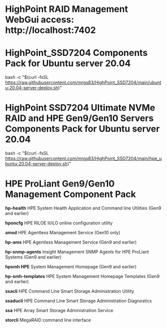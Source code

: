 # **HighPoint RAID Management WebGui access: http://localhost:7402**

# **HighPoint_SSD7204 Components Pack for Ubuntu server 20.04**
bash -c "$(curl -fsSL https://raw.githubusercontent.com/mrgs83/HighPoint_SSD7204/main/ubuntu-20.04-server-deploy.sh)"

# **HighPoint SSD7204 Ultimate NVMe RAID and HPE Gen9/Gen10 Servers Components Pack for Ubuntu server 20.04**
bash -c "$(curl -fsSL https://raw.githubusercontent.com/mrgs83/HighPoint_SSD7204/main/hpe_ubuntu-20.04-server-deploy.sh)"

# **HPE ProLiant Gen9/Gen10 Management Component Pack**

**hp-health**	HPE System Health Application and Command line Utilities (Gen9 and earlier)

**hponcfg**	HPE RILOE II/iLO online configuration utility

**amsd**	HPE Agentless Management Service (Gen10 only)

**hp-ams**	HPE Agentless Management Service (Gen9 and earlier)

**hp-snmp-agents**	Insight Management SNMP Agents for HPE ProLiant Systems (Gen9 and earlier)

**hpsmh	HPE** System Management Homepage (Gen9 and earlier)

**hp-smh-templates**	HPE System Management Homepage Templates (Gen9 and earlier)

**ssacli**	HPE Command Line Smart Storage Administration Utility

**ssaducli**	HPE Command Line Smart Storage Administration Diagnostics

**ssa**	HPE Array Smart Storage Administration Service

**storcli**	MegaRAID command line interface

